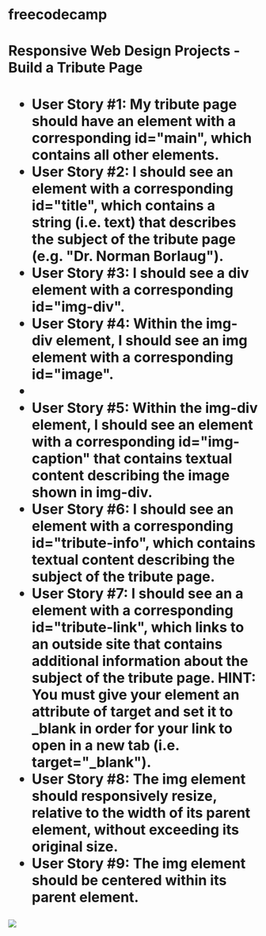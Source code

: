 # freecodecamp

<h1>Responsive Web Design Projects - Build a Tribute Page<h1>
<ul>
<li>User Story #1: My tribute page should have an element with a corresponding id="main", which contains all other elements.</li>

<li>User Story #2: I should see an element with a corresponding id="title", which contains a string (i.e. text) that describes the subject of the tribute page (e.g. "Dr. Norman Borlaug").</li>

<li>User Story #3: I should see a div element with a corresponding id="img-div".</li>

<li>User Story #4: Within the img-div element, I should see an img element with a corresponding id="image".<li>

<li>User Story #5: Within the img-div element, I should see an element with a corresponding id="img-caption" that contains textual content describing the image shown in img-div.</li>

<li>User Story #6: I should see an element with a corresponding id="tribute-info", which contains textual content describing the subject of the tribute page.</li>

<li>User Story #7: I should see an a element with a corresponding id="tribute-link", which links to an outside site that contains additional information about the subject of the tribute page. HINT: You must give your element an attribute of target and set it to _blank in order for your link to open in a new tab (i.e. target="_blank").</li>

<li>User Story #8: The img element should responsively resize, relative to the width of its parent element, without exceeding its original size.</li>

<li>User Story #9: The img element should be centered within its parent element.</li>
</ul>

<img src="https://c2.staticflickr.com/4/3689/10613180113_fdf7bcd316_b.jpg">

